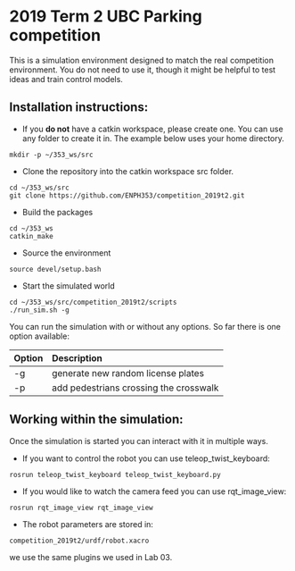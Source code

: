 # 2019 Term 2 UBC Parking competition

This is a simulation environment designed to match the real competition environment. You do not need to use it, though it might be helpful to test ideas and train control models.

## Installation instructions:
* If you **do not** have a catkin workspace, please create one. You can use any folder to create it in. The example below uses your home directory.
```
mkdir -p ~/353_ws/src
```

* Clone the repository into the catkin workspace src folder.
```
cd ~/353_ws/src
git clone https://github.com/ENPH353/competition_2019t2.git
```

* Build the packages
```
cd ~/353_ws
catkin_make
```

* Source the environment
```
source devel/setup.bash
```

* Start the simulated world
```
cd ~/353_ws/src/competition_2019t2/scripts
./run_sim.sh -g
```
You can run the simulation with or without any options. So far there is one option available:

| Option | Description      |
|:-------|:---------------- |
| -g     | generate new random license plates |
| -p     | add pedestrians crossing the crosswalk |

## Working within the simulation:
Once the simulation is started you can interact with it in multiple ways.

* If you want to control the robot you can use teleop_twist_keyboard:
```
rosrun teleop_twist_keyboard teleop_twist_keyboard.py 
```

* If you would like to watch the camera feed you can use rqt_image_view:
```
rosrun rqt_image_view rqt_image_view 
```

* The robot parameters are stored in:
```
competition_2019t2/urdf/robot.xacro
```
we use the same plugins we used in Lab 03.

